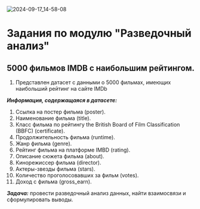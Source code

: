 ![2024-09-17_14-58-08](https://github.com/user-attachments/assets/78d230c5-121d-4ff8-9cef-643a7e9a7a1d)

# Задания по модулю "Разведочный анализ"
## 5000 фильмов IMDB с наибольшим рейтингом.
1. Представлен датасет с данными о 5000 фильмах, имеющих наибольший рейтинг на сайте IMDb

***Информация, содержащаяся в датасете:***
1.   Ссылка на постер фильма (poster).
2.   Наименование фильма (title).
3.   Класс фильма по рейтингу the British Board of Film Classification (BBFC) (certificate).
4.   Продолжительность фильма (runtime).
5.   Жанр фильма (genre).
6.   Рейтинг фильма на платформе IMBD (rating).
7.   Описание сюжета фильма (about).
8.   Кинорежиссер фильма (director).
9.   Актеры-звезды фильма (stars).
10.  Количество проголосовавших за фильм (votes).
11.  Доход с фильма (gross_earn).

***Задача:***
провести разведочный анализ данных, найти взаимосвязи и сформулировать выводы.
